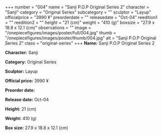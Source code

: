 +++
number = "004"
name = "Sanji P.O.P Original Series 2"
character = "Sanji"
category = "Original Series"
subcategory = ""
sculptor = "Layup"
officialprice = "3990 ¥"
preorderdate = ""
releasedate = "Oct-04"
reedition1 = ""
reedition2 = ""
height = "21 (cm)"
weight = "410 (g)"
boxsize = "27.9 x 18.8 x 12.1 (cm)"
observations = ""
image = "/onepiecefigures/images/poster/full/004.jpg"
thumb = "/onepiecefigures/images/poster/thumb/004.jpg"
alt = "Sanji P.O.P Original Series 2"
class = "original-series"
+++
**Name:** Sanji P.O.P Original Series 2

**Character:** Sanji

**Category:** Original Series 

**Sculptor:** Layup

**Official price:** 3990 ¥

**Preorder date:** 

**Release date:** Oct-04

**Height:** 21 (cm)

**Weight:** 410 (g)

**Box size:** 27.9 x 18.8 x 12.1 (cm)

